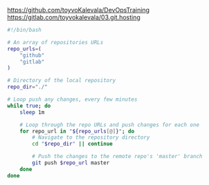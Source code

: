 https://github.com/toyvoKalevala/DevOpsTraining
https://gitlab.com/toyvokalevala/03.git.hosting

```bash
#!/bin/bash

# An array of repositories URLs
repo_urls=(
    "github"
    "gitlab"
)

# Directory of the local repository
repo_dir="./"

# Loop push any changes, every few minutes
while true; do
    sleep 1m

    # Loop through the repo URLs and push changes for each one
    for repo_url in "${repo_urls[@]}"; do
        # Navigate to the repository directory
        cd "$repo_dir" || continue

        # Push the changes to the remote repo's 'master' branch
        git push $repo_url master
    done
done
```